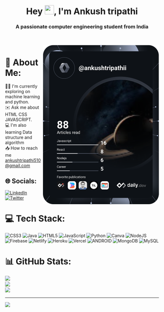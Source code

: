 <h1 align="center">Hey  <img width="30" height="30" src="https://camo.githubusercontent.com/e8e7b06ecf583bc040eb60e44eb5b8e0ecc5421320a92929ce21522dbc34c891/68747470733a2f2f6d656469612e67697068792e636f6d2f6d656469612f6876524a434c467a6361737252346961377a2f67697068792e676966">,
I'm Ankush tripathi</h1>

<h3 align="center">A passionate computer engineering student from India </h3>

<a href="https://app.daily.dev/ankushtripathii"><br><br><img src="https://github.com/ankushtripathii/ankushtripathii/blob/main/devcard.svg" width="380" alt="Ankush Dev Card" align="right"/></a>

# 💫 About Me:
🧑‍💻 I'm currently exploring on machine learning and python.<br>✉️ Ask me about HTML CSS JAVASCRIPT.<br>💻 I'm also learning Data structure and algorithm<br>📥 How to reach me ankushtripathi510@gmail.com



## 🌐 Socials:
[![LinkedIn](https://img.shields.io/badge/LinkedIn-%230077B5.svg?logo=linkedin&logoColor=white)](https://linkedin.com/in/ankush-tripathi-547008234) [![Twitter](https://img.shields.io/badge/Twitter-%231DA1F2.svg?logo=Twitter&logoColor=white)](https://twitter.com/ankushtripathii)

# 💻 Tech Stack:
![CSS3](https://img.shields.io/badge/css3-%231572B6.svg?style=flat&logo=css3&logoColor=white) ![Java](https://img.shields.io/badge/java-%23ED8B00.svg?style=flat&logo=java&logoColor=white) ![HTML5](https://img.shields.io/badge/html5-%23E34F26.svg?style=flat&logo=html5&logoColor=white) ![JavaScript](https://img.shields.io/badge/javascript-%23323330.svg?style=flat&logo=javascript&logoColor=%23F7DF1E) ![Python](https://img.shields.io/badge/python-3670A0?style=flat&logo=python&logoColor=ffdd54) ![Canva](https://img.shields.io/badge/Canva-%2300C4CC.svg?style=flat&logo=Canva&logoColor=white)
![NodeJS](https://img.shields.io/badge/node.js-6DA55F?style=for-the-badge&logo=node.js&logoColor=white)
![Firebase](https://img.shields.io/badge/firebase-%23039BE5.svg?style=for-the-badge&logo=firebase)
![Netlify](https://img.shields.io/badge/netlify-%23000000.svg?style=for-the-badge&logo=netlify&logoColor=#00C7B7) ![Heroku](https://img.shields.io/badge/heroku-%23430098.svg?style=for-the-badge&logo=heroku&logoColor=white) ![Vercel](https://img.shields.io/badge/vercel-%23000000.svg?style=for-the-badge&logo=vercel&logoColor=white) ![ANDROID](https://img.shields.io/badge/android-%2320232a.svg?style=for-the-badge&logo=android&logoColor=%a4c639) ![MongoDB](https://img.shields.io/badge/MongoDB-%234ea94b.svg?style=for-the-badge&logo=mongodb&logoColor=white) ![MySQL](https://img.shields.io/badge/mysql-%2300f.svg?style=for-the-badge&logo=mysql&logoColor=white)

# 📊 GitHub Stats:
![](https://github-readme-stats.vercel.app/api?username=ankushtripathii&theme=react&hide_border=false&include_all_commits=true&count_private=false)<br/>
![](https://github-readme-streak-stats.herokuapp.com/?user=ankushtripathii&theme=react&hide_border=false)<br/>
![](https://github-readme-stats.vercel.app/api/top-langs/?username=ankushtripathii&theme=react&hide_border=false&include_all_commits=true&count_private=false&layout=compact)

---
[![](https://visitcount.itsvg.in/api?id=ankushtripathii&icon=0&color=0)](https://visitcount.itsvg.in)

<!-- Proudly created with GPRM ( https://gprm.itsvg.in ) -->
<!---
ankushtripathii/ankushtripathii is a ✨ special ✨ repository because its `README.md` (this file) appears on your GitHub profile.
You can click the Preview link to take a look at your changes.

--->
